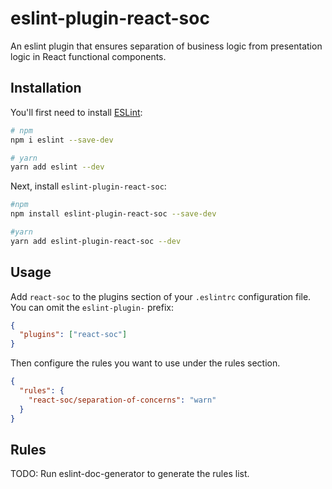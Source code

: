 # eslint-plugin-react-soc

An eslint plugin that ensures separation of business logic from presentation logic in React functional components.

## Installation

You'll first need to install [ESLint](https://eslint.org/):

```sh
# npm
npm i eslint --save-dev

# yarn
yarn add eslint --dev
```

Next, install `eslint-plugin-react-soc`:

```sh
#npm
npm install eslint-plugin-react-soc --save-dev

#yarn
yarn add eslint-plugin-react-soc --dev
```

## Usage

Add `react-soc` to the plugins section of your `.eslintrc` configuration file. You can omit the `eslint-plugin-` prefix:

```json
{
  "plugins": ["react-soc"]
}
```

Then configure the rules you want to use under the rules section.

```json
{
  "rules": {
    "react-soc/separation-of-concerns": "warn"
  }
}
```

## Rules

<!-- begin auto-generated rules list -->

TODO: Run eslint-doc-generator to generate the rules list.

<!-- end auto-generated rules list -->
